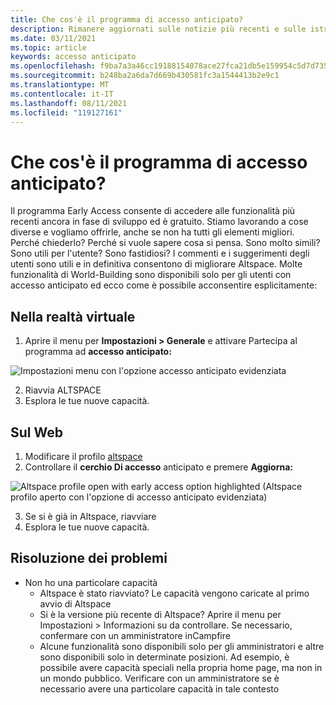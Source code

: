 ```yaml
---
title: Che cos'è il programma di accesso anticipato?
description: Rimanere aggiornati sulle notizie più recenti e sulle istruzioni per partecipare al programma di accesso anticipato AltspaceVR.
ms.date: 03/11/2021
ms.topic: article
keywords: accesso anticipato
ms.openlocfilehash: f9ba7a3a46cc19188154078ace27fca21db5e159954c5d7d7356f666048d6ec9
ms.sourcegitcommit: b248ba2a6da7d669b430581fc3a1544413b2e9c1
ms.translationtype: MT
ms.contentlocale: it-IT
ms.lasthandoff: 08/11/2021
ms.locfileid: "119127161"
---
```

# <a name="what-is-the-early-access-program"></a>Che cos'è il programma di accesso anticipato?

Il programma Early Access consente di accedere alle funzionalità più recenti ancora in fase di sviluppo ed è gratuito. Stiamo lavorando a cose diverse e vogliamo offrirle, anche se non ha tutti gli elementi migliori. Perché chiederlo? Perché si vuole sapere cosa si pensa. Sono molto simili? Sono utili per l'utente? Sono fastidiosi? I commenti e i suggerimenti degli utenti sono utili e in definitiva consentono di migliorare Altspace. Molte funzionalità di World-Building sono disponibili solo per gli utenti con accesso anticipato ed ecco come è possibile acconsentire esplicitamente:

## <a name="in-vr"></a>Nella realtà virtuale

1. Aprire il menu per **Impostazioni > Generale** e attivare Partecipa al programma ad **accesso anticipato:**

![Impostazioni menu con l'opzione accesso anticipato evidenziata](images/early-access-img-01.png)

2. Riavvia ALTSPACE
3. Esplora le tue nuove capacità.

## <a name="on-the-web"></a>Sul Web

1. Modificare il profilo [altspace](https://account.altvr.com/users/sign_in)
2. Controllare il **cerchio Di accesso** anticipato e premere **Aggiorna:**

![Altspace profile open with early access option highlighted (Altspace profilo aperto con l'opzione di accesso anticipato evidenziata)](images/early-access-img-02.png)

3. Se si è già in Altspace, riavviare
4. Esplora le tue nuove capacità.

## <a name="troubleshooting"></a>Risoluzione dei problemi

* Non ho una particolare capacità
    * Altspace è stato riavviato? Le capacità vengono caricate al primo avvio di Altspace
    * Si è la versione più recente di Altspace? Aprire il menu per Impostazioni > Informazioni su da controllare. Se necessario, confermare con un amministratore inCampfire
    * Alcune funzionalità sono disponibili solo per gli amministratori e altre sono disponibili solo in determinate posizioni. Ad esempio, è possibile avere capacità speciali nella propria home page, ma non in un mondo pubblico. Verificare con un amministratore se è necessario avere una particolare capacità in tale contesto